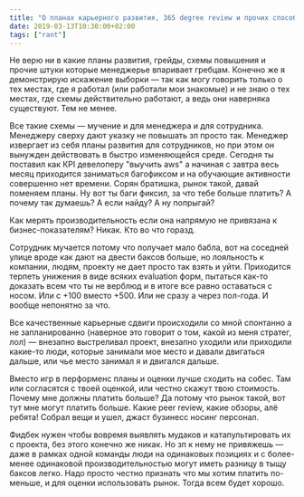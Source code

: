 ```yaml
---
title: "О планах карьерного развития, 365 degree review и прочих способах платить меньше"
date: 2019-03-13T10:30:00+02:00
tags: ["rant"]
---
```


Не верю ни в какие планы развития, грейды, схемы повышения и прочие штуки которые менеджерье впаривает гребцам. Конечно же я демонстрирую искажение выборки — так как могу говорить только о тех местах, где я работал (или работали мои знакомые) и не знаю о тех местах, где схемы действительно работают, а ведь они наверняка существуют. Тем не менее.

Все такие схемы — мучение и для менеджера и для сотрудника. Менеджеру сверху дают указку не повышать зп просто так. Менеджер извергает из себя планы развития для сотрудников, но при этом он вынужден действовать в быстро изменяющейся среде. Сегодня ты поставил как КРІ девелоперу "выучить aws" а начиная с завтра весь месяц приходится заниматься багофиксом и на обучающие активности совершенно нет времени. Сорян братишка, рынок такой, давай поменяем планы. Ну вот ты баги фиксил, за что тебе больше платить? А почему так думаешь? А если найду? А ну попрыгай?

Как мерять производительность если она напрямую не привязана к бизнес-показателям? Никак. Кто во что горазд.

Сотрудник мучается потому что получает мало бабла, вот на соседней улице вроде как дают на двести баксов больше, но лояльность к компании, людям, проекту не дает просто так взять и уйти. Приходится терпеть унижения в виде всяких evaluation форм, пытаться как-то доказать всем что ты не верблюд и в итоге все равно оставаться с носом. Или с +100 вместо +500. Или не сразу а через пол-года. И вообще непонятно за что.

Все качественные карьерные сдвиги происходили со мной спонтанно а не запланированно (наверное это говорит о том, какой из меня стратег, лол) — внезапно выстреливал проект, внезапно уходили или приходили какие-то люди, которые занимали мое место и давали двигаться дальше, или чье место занимал я и двигался дальше.

Вместо игр в перформенс планы и оценки лучше сходить на собес. Там или согласятся с твоей оценкой, или честно скажут твою стоимость. Почему мне должны платить больше? Да потому что рынок такой, вот тут мне могут платить больше. Какие peer review, какие обзоры, алё ребята! Собрал вещи и ушел, джаст бузинесс носинг персонал. 

Фидбек нужен чтобы вовремя выявлять мудаков и катапультировать их с проекта, без этого конечно же никак. Но зп к нему не привяжешь — даже в рамках одной команды люди на одинаковых позициях и с более-менее одинаковой производительностью могут иметь разницу в тыщу баксов легко. Надо просто честно признать что мы хотим платить по-меньше, и для оценки использовать рынок. Тогда всем будет хорошо.